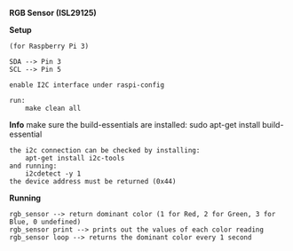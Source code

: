 **RGB Sensor (ISL29125)**


**Setup**

    (for Raspberry Pi 3)
    
    SDA --> Pin 3
    SCL --> Pin 5
    
    enable I2C interface under raspi-config
    
    run: 
        make clean all

**Info**
    make sure the build-essentials are installed:
        sudo apt-get install build-essential

    the i2c connection can be checked by installing:
    	apt-get install i2c-tools
    and running:
	    i2cdetect -y 1
    the device address must be returned (0x44)

**Running**

    rgb_sensor --> return dominant color (1 for Red, 2 for Green, 3 for Blue, 0 undefined)
    rgb_sensor print --> prints out the values of each color reading
    rgb_sensor loop --> returns the dominant color every 1 second


